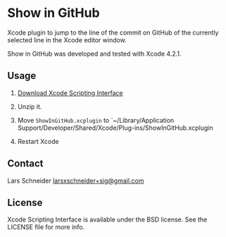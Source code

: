 # Show in GitHub
Xcode plugin to jump to the line of the commit on GitHub of the currently selected line in the Xcode editor window.

Show in GitHub was developed and tested with Xcode 4.2.1.

## Usage

1. [Download Xcode Scripting Interface](https://github.com/downloads/larsxschneider/ShowInGitHub/ShowInGitHub.zip)

2. Unzip it.

3. Move `ShowInGitHub.xcplugin` to `~/Library/Application Support/Developer/Shared/Xcode/Plug-ins/ShowInGitHub.xcplugin

3. Restart Xcode

## Contact

Lars Schneider <larsxschneider+sig@gmail.com>


## License

Xcode Scripting Interface is available under the BSD license. See the LICENSE file for more info.
